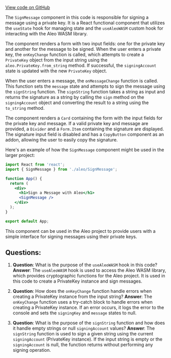 [View code on GitHub](https://github.com/AleoHQ/aleo/website/src/tabs/account/SignMessage.js)

The `SignMessage` component in this code is responsible for signing a message using a private key. It is a React functional component that utilizes the `useState` hook for managing state and the `useAleoWASM` custom hook for interacting with the Aleo WASM library.

The component renders a form with two input fields: one for the private key and another for the message to be signed. When the user enters a private key, the `onKeyChange` function is called, which attempts to create a `PrivateKey` object from the input string using the `aleo.PrivateKey.from_string` method. If successful, the `signingAccount` state is updated with the new `PrivateKey` object.

When the user enters a message, the `onMessageChange` function is called. This function sets the `message` state and attempts to sign the message using the `signString` function. The `signString` function takes a string as input and returns the signature as a string by calling the `sign` method on the `signingAccount` object and converting the result to a string using the `to_string` method.

The component renders a `Card` containing the form with the input fields for the private key and message. If a valid private key and message are provided, a `Divider` and a `Form.Item` containing the signature are displayed. The signature input field is disabled and has a `CopyButton` component as an addon, allowing the user to easily copy the signature.

Here's an example of how the `SignMessage` component might be used in the larger project:

```jsx
import React from 'react';
import { SignMessage } from './aleo/SignMessage';

function App() {
  return (
    <div>
      <h1>Sign a Message with Aleo</h1>
      <SignMessage />
    </div>
  );
}

export default App;
```

This component can be used in the Aleo project to provide users with a simple interface for signing messages using their private keys.
## Questions: 
 1. **Question**: What is the purpose of the `useAleoWASM` hook in this code?
   **Answer**: The `useAleoWASM` hook is used to access the Aleo WASM library, which provides cryptographic functions for the Aleo project. It is used in this code to create a PrivateKey instance and sign messages.

2. **Question**: How does the `onKeyChange` function handle errors when creating a PrivateKey instance from the input string?
   **Answer**: The `onKeyChange` function uses a try-catch block to handle errors when creating a PrivateKey instance. If an error occurs, it logs the error to the console and sets the `signingKey` and `message` states to null.

3. **Question**: What is the purpose of the `signString` function and how does it handle empty strings or null `signingAccount` values?
   **Answer**: The `signString` function is used to sign a given string using the current `signingAccount` (PrivateKey instance). If the input string is empty or the `signingAccount` is null, the function returns without performing any signing operation.